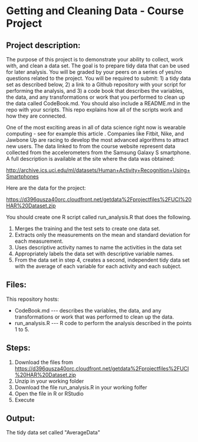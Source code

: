 
Getting and Cleaning Data - Course Project  
========

Project description: 
--------

The purpose of this project is to demonstrate your ability to collect, work with, and clean a data set. The goal is to prepare tidy data that can be used for later analysis. You will be graded by your peers on a series of yes/no questions related to the project. You will be required to submit: 1) a tidy data set as described below, 2) a link to a Github repository with your script for performing the analysis, and 3) a code book that describes the variables, the data, and any transformations or work that you performed to clean up the data called CodeBook.md. You should also include a README.md in the repo with your scripts. This repo explains how all of the scripts work and how they are connected.  

One of the most exciting areas in all of data science right now is wearable computing - see for example this article . Companies like Fitbit, Nike, and Jawbone Up are racing to develop the most advanced algorithms to attract new users. The data linked to from the course website represent data collected from the accelerometers from the Samsung Galaxy S smartphone. A full description is available at the site where the data was obtained: 

http://archive.ics.uci.edu/ml/datasets/Human+Activity+Recognition+Using+Smartphones 

Here are the data for the project: 

https://d396qusza40orc.cloudfront.net/getdata%2Fprojectfiles%2FUCI%20HAR%20Dataset.zip 

You should create one R script called run_analysis.R that does the following.

1. Merges the training and the test sets to create one data set.
2. Extracts only the measurements on the mean and standard deviation for each measurement. 
3. Uses descriptive activity names to name the activities in the data set
4. Appropriately labels the data set with descriptive variable names. 
5. From the data set in step 4, creates a second, independent tidy data set with the average of each variable for each activity and each subject.

Files: 
--------
This repository hosts:

* CodeBook.md  --- describes the variables, the data, and any transformations or work that was performed to clean up the data.
* run_analysis.R --- R code to perform the analysis described in the points 1 to 5.

Steps: 
--------

1. Download the files from https://d396qusza40orc.cloudfront.net/getdata%2Fprojectfiles%2FUCI%20HAR%20Dataset.zip
2. Unzip in your working folder
3. Download the file run_analysis.R in your working folfer
4. Open the file in R or RStudio
5. Execute


Output: 
--------

The tidy data set called "AverageData"